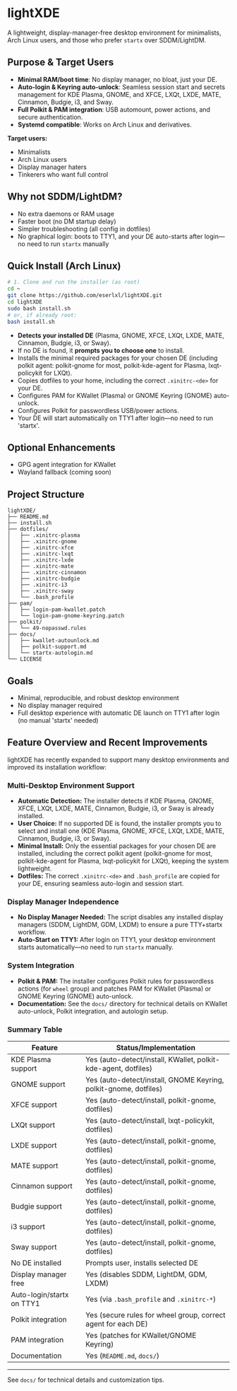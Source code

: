 # lightXDE

A lightweight, display-manager-free desktop environment for minimalists, Arch Linux users, and those who prefer `startx` over SDDM/LightDM.

## Purpose & Target Users
- **Minimal RAM/boot time**: No display manager, no bloat, just your DE.
- **Auto-login & Keyring auto-unlock**: Seamless session start and secrets management for KDE Plasma, GNOME, and XFCE, LXQt, LXDE, MATE, Cinnamon, Budgie, i3, and Sway.
- **Full Polkit & PAM integration**: USB automount, power actions, and secure authentication.
- **Systemd compatible**: Works on Arch Linux and derivatives.

**Target users:**
- Minimalists
- Arch Linux users
- Display manager haters
- Tinkerers who want full control

## Why not SDDM/LightDM?
- No extra daemons or RAM usage
- Faster boot (no DM startup delay)
- Simpler troubleshooting (all config in dotfiles)
- No graphical login: boots to TTY1, and your DE auto-starts after login—no need to run `startx` manually

## Quick Install (Arch Linux)
```sh
# 1. Clone and run the installer (as root)
cd ~
git clone https://github.com/eserlxl/lightXDE.git
cd lightXDE
sudo bash install.sh
# or, if already root:
bash install.sh
```

- **Detects your installed DE** (Plasma, GNOME, XFCE, LXQt, LXDE, MATE, Cinnamon, Budgie, i3, or Sway).
- If no DE is found, it **prompts you to choose one** to install.
- Installs the minimal required packages for your chosen DE (including polkit agent: polkit-gnome for most, polkit-kde-agent for Plasma, lxqt-policykit for LXQt).
- Copies dotfiles to your home, including the correct `.xinitrc-<de>` for your DE.
- Configures PAM for KWallet (Plasma) or GNOME Keyring (GNOME) auto-unlock.
- Configures Polkit for passwordless USB/power actions.
- Your DE will start automatically on TTY1 after login—no need to run 'startx'.

## Optional Enhancements
- GPG agent integration for KWallet
- Wayland fallback (coming soon)

## Project Structure
```
lightXDE/
├── README.md
├── install.sh
├── dotfiles/
│   ├── .xinitrc-plasma
│   ├── .xinitrc-gnome
│   ├── .xinitrc-xfce
│   ├── .xinitrc-lxqt
│   ├── .xinitrc-lxde
│   ├── .xinitrc-mate
│   ├── .xinitrc-cinnamon
│   ├── .xinitrc-budgie
│   ├── .xinitrc-i3
│   ├── .xinitrc-sway
│   └── .bash_profile
├── pam/
│   ├── login-pam-kwallet.patch
│   └── login-pam-gnome-keyring.patch
├── polkit/
│   └── 49-nopasswd.rules
├── docs/
│   ├── kwallet-autounlock.md
│   ├── polkit-support.md
│   └── startx-autologin.md
└── LICENSE
```

## Goals
- Minimal, reproducible, and robust desktop environment
- No display manager required
- Full desktop experience with automatic DE launch on TTY1 after login (no manual 'startx' needed)

## Feature Overview and Recent Improvements

lightXDE has recently expanded to support many desktop environments and improved its installation workflow:

### Multi-Desktop Environment Support
- **Automatic Detection:** The installer detects if KDE Plasma, GNOME, XFCE, LXQt, LXDE, MATE, Cinnamon, Budgie, i3, or Sway is already installed.
- **User Choice:** If no supported DE is found, the installer prompts you to select and install one (KDE Plasma, GNOME, XFCE, LXQt, LXDE, MATE, Cinnamon, Budgie, i3, or Sway).
- **Minimal Install:** Only the essential packages for your chosen DE are installed, including the correct polkit agent (polkit-gnome for most, polkit-kde-agent for Plasma, lxqt-policykit for LXQt), keeping the system lightweight.
- **Dotfiles:** The correct `.xinitrc-<de>` and `.bash_profile` are copied for your DE, ensuring seamless auto-login and session start.

### Display Manager Independence
- **No Display Manager Needed:** The script disables any installed display managers (SDDM, LightDM, GDM, LXDM) to ensure a pure TTY+startx workflow.
- **Auto-Start on TTY1:** After login on TTY1, your desktop environment starts automatically—no need to run `startx` manually.

### System Integration
- **Polkit & PAM:** The installer configures Polkit rules for passwordless actions (for `wheel` group) and patches PAM for KWallet (Plasma) or GNOME Keyring (GNOME) auto-unlock.
- **Documentation:** See the `docs/` directory for technical details on KWallet auto-unlock, Polkit integration, and autologin setup.

### Summary Table

| Feature                        | Status/Implementation                                      |
|--------------------------------|-----------------------------------------------------------|
| KDE Plasma support             | Yes (auto-detect/install, KWallet, polkit-kde-agent, dotfiles)      |
| GNOME support                  | Yes (auto-detect/install, GNOME Keyring, polkit-gnome, dotfiles)    |
| XFCE support                   | Yes (auto-detect/install, polkit-gnome, dotfiles)                 |
| LXQt support                   | Yes (auto-detect/install, lxqt-policykit, dotfiles)                |
| LXDE support                   | Yes (auto-detect/install, polkit-gnome, dotfiles)                 |
| MATE support                   | Yes (auto-detect/install, polkit-gnome, dotfiles)                 |
| Cinnamon support               | Yes (auto-detect/install, polkit-gnome, dotfiles)                 |
| Budgie support                 | Yes (auto-detect/install, polkit-gnome, dotfiles)                 |
| i3 support                     | Yes (auto-detect/install, polkit-gnome, dotfiles)                 |
| Sway support                   | Yes (auto-detect/install, polkit-gnome, dotfiles)                 |
| No DE installed                | Prompts user, installs selected DE                                |
| Display manager free           | Yes (disables SDDM, LightDM, GDM, LXDM)                           |
| Auto-login/startx on TTY1      | Yes (via `.bash_profile` and `.xinitrc-*`)                        |
| Polkit integration             | Yes (secure rules for wheel group, correct agent for each DE)     |
| PAM integration                | Yes (patches for KWallet/GNOME Keyring)                           |
| Documentation                  | Yes (`README.md`, `docs/`)                                        |

---
See `docs/` for technical details and customization tips.